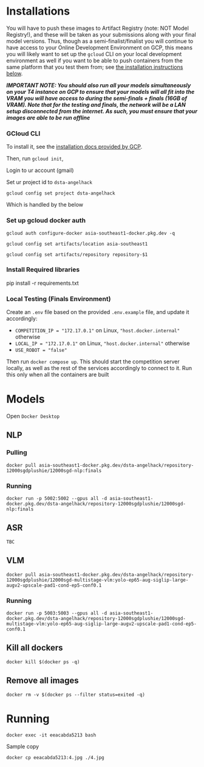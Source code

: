 # Installations


You will have to push these images to Artifact Registry (note: NOT Model Registry!), and these will be taken as your submissions along with your final model versions. Thus, though as a semi-finalist/finalist you will continue to have access to your Online Development Environment on GCP, this means you will likely want to set up the `gcloud` CLI on your local development environment as well if you want to be able to push containers from the same platform that you test them from; see [the installation instructions below](#gcloud-cli).

**_IMPORTANT NOTE: You should also run all your models simultaneously on your T4 instance on GCP to ensure that your models will all fit into the VRAM you will have access to during the semi-finals + finals (16GB of VRAM). Note that for the testing and finals, the network will be a LAN setup disconnected from the internet. As such, you must ensure that your images are able to be run offline_**


### GCloud CLI

To install it, see the [installation docs provided by GCP](https://cloud.google.com/sdk/docs/install).

Then, run `gcloud init`, 

Login to ur account (gmail)

Set ur project id to `dsta-angelhack`

`gcloud config set project dsta-angelhack`

Which is handled by the below

### Set up gcloud docker auth

`gcloud auth configure-docker asia-southeast1-docker.pkg.dev -q`

`gcloud config set artifacts/location asia-southeast1`

`gcloud config set artifacts/repository repository-$1`

### Install Required libraries
pip install -r requirements.txt

### Local Testing (Finals Environment)

Create an `.env` file based on the provided `.env.example` file, and update it accordingly:

- `COMPETITION_IP = "172.17.0.1"` on Linux, `"host.docker.internal"` otherwise
- `LOCAL_IP = "172.17.0.1"` on Linux, `"host.docker.internal"` otherwise
- `USE_ROBOT = "false"`

Then run `docker compose up`. This should start the competition server locally, as well as the rest of the services accordingly to connect to it.
Run this only when all the containers are built

# Models

Open `Docker Desktop`

## NLP
### Pulling
`docker pull asia-southeast1-docker.pkg.dev/dsta-angelhack/repository-12000sgdplushie/12000sgd-nlp:finals `

### Running
`docker run -p 5002:5002 --gpus all -d asia-southeast1-docker.pkg.dev/dsta-angelhack/repository-12000sgdplushie/12000sgd-nlp:finals`

## ASR

`TBC`

## VLM

`docker pull asia-southeast1-docker.pkg.dev/dsta-angelhack/repository-12000sgdplushie/12000sgd-multistage-vlm:yolo-ep65-aug-siglip-large-augv2-upscale-pad1-cond-ep5-conf0.1`

### Running 

`docker run -p 5003:5003 --gpus all -d asia-southeast1-docker.pkg.dev/dsta-angelhack/repository-12000sgdplushie/12000sgd-multistage-vlm:yolo-ep65-aug-siglip-large-augv2-upscale-pad1-cond-ep5-conf0.1`

## Kill all dockers

`docker kill $(docker ps -q)`


## Remove all images

`docker rm -v $(docker ps --filter status=exited -q)`


# Running 


`docker exec -it eeacabda5213 bash`

Sample copy

`docker cp eeacabda5213:4.jpg ./4.jpg`